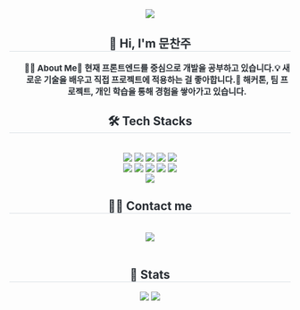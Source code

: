 <div align= "center">
    <img src="https://capsule-render.vercel.app/api?type=wave&color=gradient&height=180&text=&animation=&fontColor=000000&fontSize=70" />
    </div>
    <div align= "center"> 
    <h2 style="border-bottom: 1px solid #d8dee4; color: #282d33;"> 👋 Hi, I'm 문찬주 </h2>  
    <ul style="font-weight: 700; font-size: 15px; text-align: center; color: #282d33;"> 👨‍💻 About Me</li></li>🌱 현재 프론트엔드를 중심으로 개발을 공부하고 있습니다.</li></li>💡 새로운 기술을 배우고 직접 프로젝트에 적용하는 걸 좋아합니다.</li></li>🚀 해커톤, 팀 프로젝트, 개인 학습을 통해 경험을 쌓아가고 있습니다.</li></li></li></li> </ul> 
    </div>
    <div align= "center">
    <h2 style="border-bottom: 1px solid #d8dee4; color: #282d33;"> 🛠️ Tech Stacks </h2> <br> 
    <div style="margin: 0 auto; text-align: center;" align= "center"> <img src="https://img.shields.io/badge/C++-00599C?style=for-the-badge&logo=C%2B%2B&logoColor=white">
          <img src="https://img.shields.io/badge/CSS3-1572B6?style=for-the-badge&logo=CSS3&logoColor=white">
          <img src="https://img.shields.io/badge/Figma-F24E1E?style=for-the-badge&logo=Figma&logoColor=white">
          <img src="https://img.shields.io/badge/Git-F05032?style=for-the-badge&logo=Git&logoColor=white">
          <img src="https://img.shields.io/badge/Github-181717?style=for-the-badge&logo=Github&logoColor=white">
          <br/><img src="https://img.shields.io/badge/HTML5-E34F26?style=for-the-badge&logo=HTML5&logoColor=white">
          <img src="https://img.shields.io/badge/Javascript-F7DF1E?style=for-the-badge&logo=Javascript&logoColor=white">
          <img src="https://img.shields.io/badge/React-61DAFB?style=for-the-badge&logo=React&logoColor=white">
          <img src="https://img.shields.io/badge/Tailwind CSS-06B6D4?style=for-the-badge&logo=Tailwind CSS&logoColor=white">
          <img src="https://img.shields.io/badge/Slack-4A154B?style=for-the-badge&logo=Slack&logoColor=white">
          <br/><img src="https://img.shields.io/badge/Python-3776AB?style=for-the-badge&logo=Python&logoColor=white">
          </div>
    </div>
    <div align= "center">
    <h2 style="border-bottom: 1px solid #d8dee4; color: #282d33;"> 🧑‍💻 Contact me </h2> <br> 
    <div align= "center"> <a href=ckswn1244> <img src="https://img.shields.io/badge/Instagram-E4405F?style=for-the-badge&logo=Instagram&logoColor=white&link=ckswn1244"> </a>
          </div>  <br> 
    <div align= "center">  </div> 
    </div>
    <div align= "center"> 
    <h2 style="border-bottom: 1px solid #d8dee4; color: #282d33;"> 🏅 Stats </h2> <div align= "center"> <img src="https://github-readme-stats.vercel.app/api?username=moonchanju&bg_color=180,00000000,e00b0b&title_color=000000&text_color=000000"
         /> <img src="https://github-readme-stats.vercel.app/api/top-langs/?username=moonchanju&layout=compact&bg_color=180,00000000,e00b0b&title_color=000000&text_color=000000"
           /> </div> 
    </div>
    
